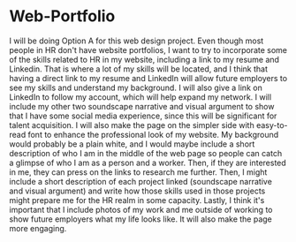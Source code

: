 # Web-Portfolio
I will be doing Option A for this web design project. Even though most people in HR don't have website portfolios, I want to try to incorporate some of the skills related to HR in my website, including a link to my resume and Linkedin. That is where a lot of my skills will be located, and I think that having a direct link to my resume and LinkedIn will allow future employers to see my skills and understand my background. I will also give a link on LinkedIn to follow my account, which will help expand my network. I will include my other two soundscape narrative and visual argument to show that I have some social media experience, since this will be significant for talent acquisition. I will also make the page on the simpler side with easy-to-read font to enhance the professional look of my website. My background would probably be a plain white, and I would maybe include a short description of who I am in the middle of the web page so people can catch a glimpse of who I am as a person and a worker. Then, if they are interested in me, they can press on the links to research me further. Then, I might include a short description of each project linked (soundscape narrative and visual argument) and write how those skills used in those projects might prepare me for the HR realm in some capacity. Lastly, I think it's important that I include photos of my work and me outside of working to show future employers what my life looks like. It will also make the page more engaging. 
